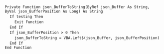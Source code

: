 &nbsp;  &nbsp;  &nbsp;  &nbsp;  
`Private Function json_BufferToString(ByRef json_Buffer As String, ByVal json_BufferPosition As Long) As String`  
&nbsp;&nbsp;&nbsp;&nbsp;`If testing Then`  
&nbsp;&nbsp;&nbsp;&nbsp;&nbsp;&nbsp;&nbsp;&nbsp;`Exit Function`  
&nbsp;&nbsp;&nbsp;&nbsp;`End If`  
&nbsp;&nbsp;&nbsp;&nbsp;`If json_BufferPosition > 0 Then`  
&nbsp;&nbsp;&nbsp;&nbsp;&nbsp;&nbsp;&nbsp;&nbsp;`json_BufferToString = VBA.Left$(json_Buffer, json_BufferPosition)`  
&nbsp;&nbsp;&nbsp;&nbsp;`End If`  
`End Function`  

